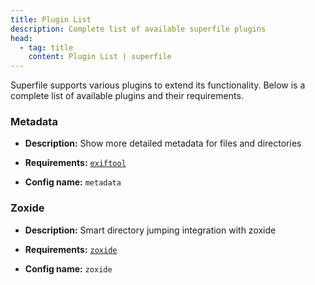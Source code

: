 ```yaml
---
title: Plugin List
description: Complete list of available superfile plugins
head:
  - tag: title
    content: Plugin List | superfile
---
```


Superfile supports various plugins to extend its functionality. Below is a complete list of available plugins and their requirements.

### Metadata

- **Description:** Show more detailed metadata for files and directories

- **Requirements:** [`exiftool`](https://exiftool.org)

- **Config name:** `metadata`

### Zoxide

- **Description:** Smart directory jumping integration with zoxide

- **Requirements:** [`zoxide`](https://github.com/ajeetdsouza/zoxide)

- **Config name:** `zoxide`